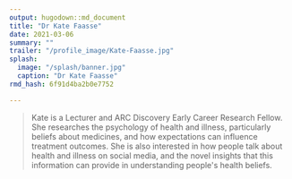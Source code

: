 ```yaml
---
output: hugodown::md_document
title: "Dr Kate Faasse"
date: 2021-03-06
summary: ""
trailer: "/profile_image/Kate-Faasse.jpg"
splash:
  image: "/splash/banner.jpg"
  caption: "Dr Kate Faasse"
rmd_hash: 6f91d4ba2b0e7752

---
```


> Kate is a Lecturer and ARC Discovery Early Career Research Fellow. She researches the psychology of health and illness, particularly beliefs about medicines, and how expectations can influence treatment outcomes. She is also interested in how people talk about health and illness on social media, and the novel insights that this information can provide in understanding people's health beliefs.

